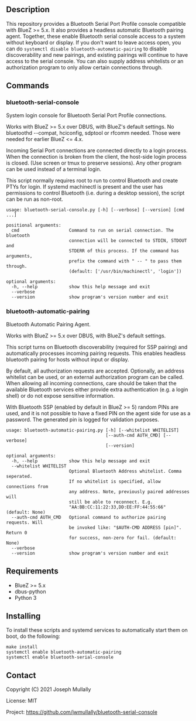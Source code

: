 ## Description

This repository provides a Bluetooth Serial Port Profile console compatible with BlueZ >= 5.x. It also provides a headless automatic Bluetooth pairing agent. Together, these enable Bluetooth serial console access to a system without keyboard or display. If you don't want to leave access open, you can do `systemctl disable bluetooth-automatic-pairing` to disable discoverability and new pairings, and existing pairings will continue to have access to the serial console. You can also supply address whitelists or an authorization program to only allow certain connections through.


## Commands

### bluetooth-serial-console

System login console for Bluetooth Serial Port Profile connections.

Works with BlueZ >= 5.x over DBUS, with BlueZ's default settings. No bluetoothd
--compat, hciconfig, sdptool or rfcomm needed. Those were needed for earlier
BlueZ <= 4.x.

Incoming Serial Port connections are connected directly to a login process. When
the connection is broken from the client, the host-side login process is closed.
(Use screen or tmux to preserve sessions). Any other program can be used
instead of a terminal login.

This script normally requires root to run to control Bluetooth and create PTYs
for login. If systemd machinectl is present and the user has permissions to
control Bluetooth (i.e. during a desktop session), the script can be run as
non-root.

    usage: bluetooth-serial-console.py [-h] [--verbose] [--version] [cmd ...]

    positional arguments:
      cmd                   Command to run on serial connection. The bluetooth
                            connection will be connected to STDIN, STDOUT and
                            STDERR of this process. If the command has arguments,
                            prefix the command with " -- " to pass them through.
                            (default: ['/usr/bin/machinectl', 'login'])

    optional arguments:
      -h, --help            show this help message and exit
      --verbose
      --version             show program's version number and exit


### bluetooth-automatic-pairing

Bluetooth Automatic Pairing Agent.

Works with BlueZ >= 5.x over DBUS, with BlueZ's default settings.

This script turns on Bluetooth discoverability (required for SSP pairing) and
automatically processes incoming pairing requests. This enables headless
bluetooth pairing for hosts without input or display.

By default, all authorization requests are accepted. Optionally, an address
whitelist can be used, or an external authorization program can be called. When
allowing all incoming connections, care should be taken that the available
Bluetooth services either provide extra authentication (e.g. a login shell) or
do not expose sensitive information.

With Bluetooth SSP (enabled by default in BlueZ >= 5) random PINs are used, and
it is not possible to have a fixed PIN on the agent side for use as a password.
The generated pin is logged for validation purposes.

    usage: bluetooth-automatic-pairing.py [-h] [--whitelist WHITELIST]
                                          [--auth-cmd AUTH_CMD] [--verbose]
                                          [--version]

    optional arguments:
      -h, --help            show this help message and exit
      --whitelist WHITELIST
                            Optional Bluetooth Address whitelist. Comma seperated.
                            If no whitelist is specified, allow connections from
                            any address. Note, previously paired addresses will
                            still be able to reconnect. E.g.
                            "AA:BB:CC:11:22:33,DD:EE:FF:44:55:66" (default: None)
      --auth-cmd AUTH_CMD   Optional command to authorize pairing requests. Will
                            be invoked like: "$AUTH-CMD ADDRESS [pin]". Return 0
                            for success, non-zero for fail. (default: None)
      --verbose
      --version             show program's version number and exit


## Requirements

* BlueZ >= 5.x
* dbus-python
* Python 3


## Installing

To install these scripts and systemd services to automatically start them on
boot, do the following:

    make install
    systemctl enable bluetooth-automatic-pairing
    systemctl enable bluetooth-serial-console


## Contact

Copyright (C) 2021 Joseph Mullally

License: MIT

Project: <https://github.com/jwmullally/bluetooth-serial-console>